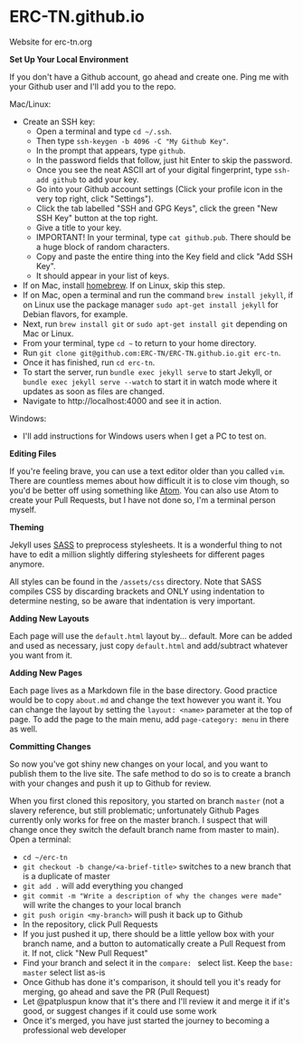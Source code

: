 # ERC-TN.github.io
Website for erc-tn.org

**Set Up Your Local Environment**

If you don't have a Github account, go ahead and create one. Ping me with your Github user and I'll add you to the repo.

Mac/Linux:
  * Create an SSH key:
    * Open a terminal and type `cd ~/.ssh`.
    * Then type `ssh-keygen -b 4096 -C "My Github Key"`.
    * In the prompt that appears, type `github`.
    * In the password fields that follow, just hit Enter to skip the password.
    * Once you see the neat ASCII art of your digital fingerprint, type `ssh-add github` to add your key.
    * Go into your Github account settings (Click your profile icon in the very top right, click "Settings").
    * Click the tab labelled "SSH and GPG Keys", click the green "New SSH Key" button at the top right.
    * Give a title to your key.
    * IMPORTANT! In your terminal, type `cat github.pub`. There should be a huge block of random characters.
    * Copy and paste the entire thing into the Key field and click "Add SSH Key".
    * It should appear in your list of keys.
  * If on Mac, install [homebrew](https://brew.sh). If on Linux, skip this step.
  * If on Mac, open a terminal and run the command `brew install jekyll`, if on Linux use the package manager `sudo apt-get install jekyll` for Debian flavors, for example.
  * Next, run `brew install git` or `sudo apt-get install git` depending on Mac or Linux.
  * From your terminal, type `cd ~` to return to your home directory.
  * Run `git clone git@github.com:ERC-TN/ERC-TN.github.io.git erc-tn`.
  * Once it has finished, run `cd erc-tn`.
  * To start the server, run `bundle exec jekyll serve` to start Jekyll, or `bundle exec jekyll serve --watch` to start it in watch mode where it updates as soon as files are changed.
  * Navigate to http://localhost:4000 and see it in action.
  
Windows:
  * I'll add instructions for Windows users when I get a PC to test on.
  
**Editing Files**

If you're feeling brave, you can use a text editor older than you called `vim`. There are countless memes about how difficult it is to close vim though, so you'd be better off using something like [Atom](https://atom.io/). You can also use Atom to create your Pull Requests, but I have not done so, I'm a terminal person myself.
  
**Theming**

Jekyll uses [SASS](https://sass-lang.com) to preprocess stylesheets. It is a wonderful thing to not have to edit a million slightly differing stylesheets for different pages anymore.

All styles can be found in the `/assets/css` directory. Note that SASS compiles CSS by discarding brackets and ONLY using indentation to determine nesting, so be aware that indentation is very important.

**Adding New Layouts**

Each page will use the `default.html` layout by... default. More can be added and used as necessary, just copy `default.html` and add/subtract whatever you want from it.

**Adding New Pages**

Each page lives as a Markdown file in the base directory. Good practice would be to copy `about.md` and change the text however you want it. You can change the layout by setting the `layout: <name>` parameter at the top of page. To add the page to the main menu, add `page-category: menu` in there as well.

**Committing Changes**

So now you've got shiny new changes on your local, and you want to publish them to the live site. The safe method to do so is to create a branch with your changes and push it up to Github for review.

When you first cloned this repository, you started on branch `master` (not a slavery reference, but still problematic; unfortunately Github Pages currently only works for free on the master branch. I suspect that will change once they switch the default branch name from master to main). Open a terminal:
  * `cd ~/erc-tn`
  * `git checkout -b change/<a-brief-title>` switches to a new branch that is a duplicate of master
  * `git add .` will add everything you changed
  * `git commit -m "Write a description of why the changes were made"` will write the changes to your local branch
  * `git push origin <my-branch>` will push it back up to Github
  * In the repository, click Pull Requests
  * If you just pushed it up, there should be a little yellow box with your branch name, and a button to automatically create a Pull Request from it. If not, click "New Pull Request"
  * Find your branch and select it in the `compare: ` select list. Keep the `base: master` select list as-is
  * Once Github has done it's comparison, it should tell you it's ready for merging, go ahead and save the PR (Pull Request)
  * Let @patpluspun know that it's there and I'll review it and merge it if it's good, or suggest changes if it could use some work
  * Once it's merged, you have just started the journey to becoming a professional web developer
